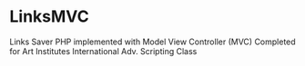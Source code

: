 LinksMVC
========

Links Saver PHP implemented with Model View Controller (MVC)
Completed for Art Institutes International Adv. Scripting Class